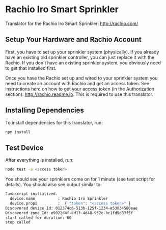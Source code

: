 # Rachio Iro Smart Sprinkler

Translator for the Rachio Iro Smart Sprinkler: http://rachio.com/

## Setup Your Hardware and Rachio Account

First, you have to set up your sprinkler system (physically). If you already have an
existing old sprinkler controller, you can just replace it with the Rachio. If you don't
have an existing sprinkler system, you obviously need to get that installed first.

Once you have the Rachio set up and wired to your sprinkler system you need to create an
account with Rachio and get an access token. See instructions here on how to
get your access token (in the Authorization section): http://rachio.readme.io. This is required
to use this translator.

## Installing Dependencies
To install dependencies for this translator, run:

```bash
npm install
```

## Test Device
After everything is installed, run:

```bash
node test -a <access token>
```

You should see your sprinklers come on for 1 minute (see test script for details).
You should also see output similar to:

```bash
Javascript initialized.
  device.name          : Rachio Iro Sprinkler
  device.props         :  { "token": "<access token>" }
Discovered device Id: 012374c6-513b-125f-1234-e53034580eae
Discovered zone Id: e9022d4f-ed13-4d48-952c-bc1fd5d83f5f
start called for duration: 60
stop called
```
